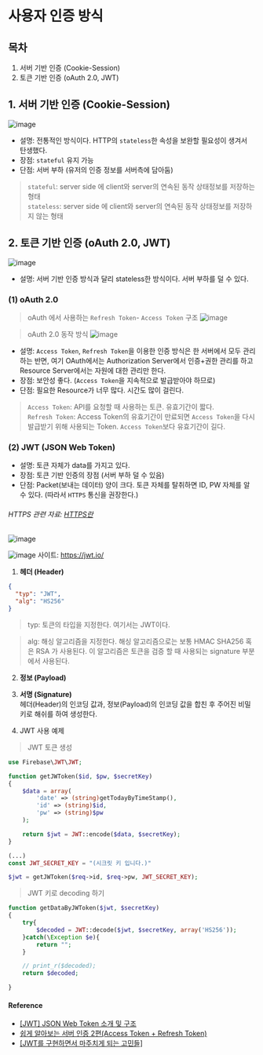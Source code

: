 # 사용자 인증 방식
## 목차 
1. 서버 기반 인증 (Cookie-Session)
2. 토큰 기반 인증 (oAuth 2.0, JWT) 

## 1. 서버 기반 인증 (Cookie-Session)
![image](https://user-images.githubusercontent.com/43839938/80296521-f906ee00-87b6-11ea-9e6f-fbf0a1e9712c.png)

- 설명: 전통적인 방식이다. HTTP의 `stateless`한 속성을 보완할 필요성이 생겨서 탄생했다.
- 장점: `stateful` 유지 가능
- 단점:  서버 부하 (유저의 인증 정보를 서버측에 담아둠)

> `stateful`: server side 에 client와 server의 연속된 동작 상태정보를 저장하는 형태  
> `stateless`: server side 에 client와 server의 연속된 동작 상태정보를 저장하지 않는 형태

## 2. 토큰 기반 인증 (oAuth 2.0, JWT)
![image](https://user-images.githubusercontent.com/43839938/80296527-0c19be00-87b7-11ea-86b1-500f6c269339.png)
- 설명: 서버 기반 인증 방식과 달리 stateless한 방식이다. 서버 부하를 덜 수 있다.
### (1) oAuth 2.0
> oAuth 에서 사용하는 `Refresh Token`- `Access Token` 구조
![image](https://user-images.githubusercontent.com/43839938/80296620-c14c7600-87b7-11ea-93aa-814375724d0a.png)

> oAuth 2.0 동작 방식
![image](https://user-images.githubusercontent.com/43839938/80296794-d2e24d80-87b8-11ea-97e2-514ef8fbfd23.png)

- 설명: `Access Token`, `Refresh Token`을 이용한 인증 방식은 한 서버에서 모두 관리하는 반면, 여기 OAuth에서는 Authorization Server에서 인증+권한 관리를 하고 Resource Server에서는 자원에 대한 관리만 한다.
- 장점: 보안성 좋다. (`Access Token`을 지속적으로 발급받아야 하므로)
- 단점: 필요한 Resource가 너무 많다. 시간도 많이 걸린다.

> `Access Token`: API를 요청할 때 사용하는 토큰. 유효기간이 짧다.  
> `Refresh Token`: Access Token의 유효기간이 만료되면 `Access Token`을 다시 발급받기 위해 사용되는 Token. `Access Token`보다 유효기간이 길다.

### (2) JWT (JSON Web Token)
- 설명: 토큰 자체가 data를 가지고 있다. 
- 장점: 토큰 기반 인증의 장점 (서버 부하 덜 수 있음)
- 단점: Packet(보내는 데이터) 양이 크다. 토큰 자체를 탈취하면 ID, PW 자체를 알 수 있다. (따라서 `HTTPS` 통신을 권장한다.)

###### HTTPS 관련 자료: [HTTPS란](https://github.com/im-d-team/Dev-Docs/blob/master/Security/HTTPS%EC%99%80%20SSL.md)

![image](https://user-images.githubusercontent.com/43839938/80296561-5dc24880-87b7-11ea-8a48-8e8ab99e611b.png)

![image](https://user-images.githubusercontent.com/43839938/80297158-af6cd200-87bb-11ea-92f1-82cadb6c8643.png)
사이트: https://jwt.io/

1) **헤더 (Header)**
```json
{
  "typ": "JWT",
  "alg": "HS256"
}
```
> typ: 토큰의 타입을 지정한다. 여기서는 JWT이다.

> alg: 해싱 알고리즘을 지정한다. 해싱 알고리즘으로는 보통 HMAC SHA256 혹은 RSA 가 사용된다. 이 알고리즘은 토큰을 검증 할 때 사용되는 signature 부분에서 사용된다.

2) **정보 (Payload)**

3) **서명 (Signature)**    
헤더(Header)의 인코딩 값과, 정보(Payload)의 인코딩 값을 합친 후 주어진 비밀키로 해쉬를 하여 생성한다.

4) JWT 사용 예제
> JWT 토큰 생성
```php
use Firebase\JWT\JWT;

function getJWToken($id, $pw, $secretKey)
{
    $data = array(
        'date' => (string)getTodayByTimeStamp(),
        'id' => (string)$id,
        'pw' => (string)$pw
    );

    return $jwt = JWT::encode($data, $secretKey);
}

(...)
const JWT_SECRET_KEY = "(시크릿 키 입니다.)"

$jwt = getJWToken($req->id, $req->pw, JWT_SECRET_KEY);
```
> JWT 키로 decoding 하기
```php
function getDataByJWToken($jwt, $secretKey)
{
    try{
        $decoded = JWT::decode($jwt, $secretKey, array('HS256'));
    }catch(\Exception $e){
        return "";
    }

    // print_r($decoded);
    return $decoded;

}
```
#### Reference
- [[JWT] JSON Web Token 소개 및 구조](https://velopert.com/2389)
- [쉽게 알아보는 서버 인증 2편(Access Token + Refresh Token)](https://tansfil.tistory.com/59)
- [[JWT를 구현하면서 마주치게 되는 고민들]](https://swalloow.github.io/implement-jwt)
